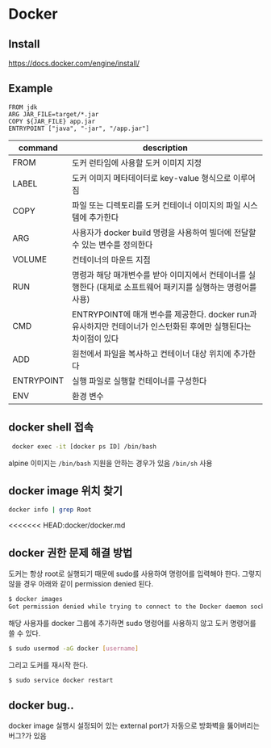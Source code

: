 # Docker

## Install

https://docs.docker.com/engine/install/

## Example

```
FROM jdk
ARG JAR_FILE=target/*.jar
COPY ${JAR_FILE} app.jar
ENTRYPOINT ["java", "-jar", "/app.jar"]
```

| command    | description                                                  |
| ---------- | ------------------------------------------------------------ |
| FROM       | 도커 런타임에 사용할 도커 이미지 지정                        |
| LABEL      | 도커 이미지 메타데이터로 key-value 형식으로 이루어짐         |
| COPY       | 파일 또는 디렉토리를 도커 컨테이너 이미지의 파일 시스템에 추가한다 |
| ARG        | 사용자가 docker build 명령을 사용하여 빌더에 전달할 수 있는 변수를 정의한다 |
| VOLUME     | 컨테이너의 마운트 지점                                       |
| RUN        | 명령과 해당 매개변수를 받아 이미지에서 컨테이너를 실행한다 (대체로 소프트웨어 패키지를 실행하는 명령어를 사용) |
| CMD        | ENTRYPOINT에 매개 변수를 제공한다. docker run과 유사하지만 컨테이너가 인스턴화된 후에만 실행된다는 차이점이 있다 |
| ADD        | 원천에서 파일을 복사하고 컨테이너 대상 위치에 추가한다       |
| ENTRYPOINT | 실행 파일로 실행할 컨테이너를 구성한다                       |
| ENV        | 환경 변수                                                    |

## docker shell 접속

```sh
 docker exec -it [docker ps ID] /bin/bash
```
alpine 이미지는 `/bin/bash` 지원을 안하는 경우가 있음 `/bin/sh` 사용

## docker image 위치 찾기

```sh
docker info | grep Root
```

<<<<<<< HEAD:docker/docker.md
## docker 권한 문제 해결 방법

도커는 항상 root로 실행되기 때문에 sudo를 사용하여 명령어를 입력해야 한다. 그렇지 않을 경우 아래와 같이 permission denied 된다.

```sh
$ docker images
Got permission denied while trying to connect to the Docker daemon socket at unix:///var/run/docker.sock: Get "http://%2Fvar%2Frun%2Fdocker.sock/v1.24/images/json": dial unix /var/run/docker.sock: connect: permission deniedCode language: JavaScript (javascript)
```

해당 사용자를 docker 그룹에 추가하면 sudo 명령어를 사용하지 않고 도커 명령어를 쓸 수 있다.

```sh
$ sudo usermod -aG docker [username]
```

그리고 도커를 재시작 한다.

```sh
$ sudo service docker restart
```



## docker bug..

docker image 실행시 설정되어 있는 external port가 자동으로 방화벽을 뚫어버리는 버그?가 있음
